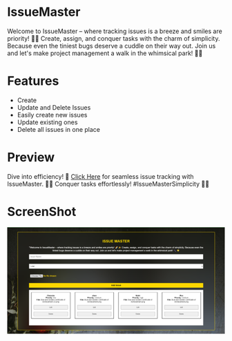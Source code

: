 # IssueMaster

Welcome to IssueMaster – where tracking issues is a breeze and smiles are priority! 🌈✨ Create, assign, and conquer tasks with the charm of simplicity. Because even the tiniest bugs deserve a cuddle on their way out. Join us and let's make project management a walk in the whimsical park! 🐾🌟


# Features 
<ul>
<li>Create</li>
<li>Update and Delete Issues</li>
<li>Easily create new issues</li>
<li>Update existing ones</li>
<li>Delete all issues in one place</li>
</ul>

# Preview

Dive into efficiency! 🚀 [Click Here](https://ugppkumara.github.io/IssueMaster/) for seamless issue tracking with IssueMaster. 🌟✨ Conquer tasks effortlessly! #IssueMasterSimplicity 🚀🌈

# ScreenShot

<img src="/images/preview.png" alt="IssueMaster" />


